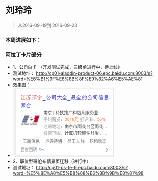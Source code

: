 # 刘玲玲

> 从2016-09-19到 2016-09-23

### 本周进展如下： 

###  阿拉丁卡片部分
* 1、公司白卡 （开发测试完成，三级单进行中，待上线）
*    测试地址： http://cp01-aladdin-product-06.epc.baidu.com:8003/s?word=%E6%B1%9F%E8%8B%8F%E9%82%A6%E5%AE%81
*    效果图：
*    <img src="../2016-08-19/img/v_liulingling/company.png" width="320">
* 2、职位型哥伦布情景页迁移（进行中）
*    测试地址： http://cp01-ps-fe-9.epc.baidu.com:8003/s?word=%E5%8E%A8%E5%B8%88%E6%8B%9B%E8%81%98
